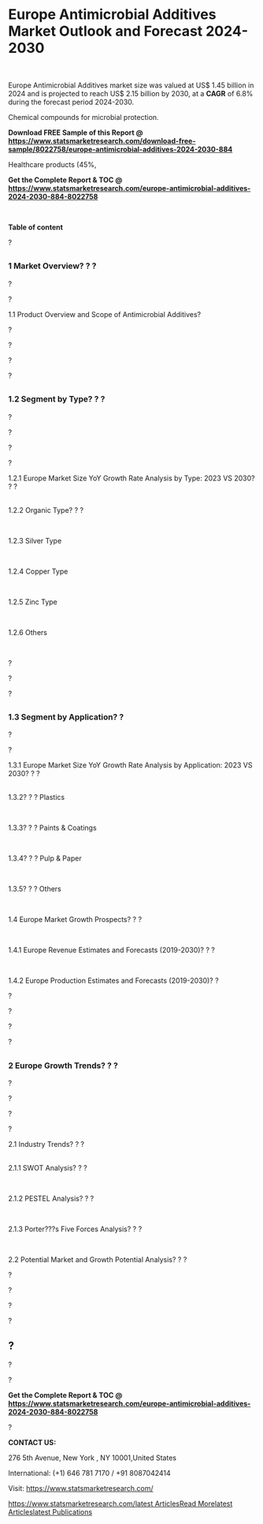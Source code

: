 <h1>Europe Antimicrobial Additives Market Outlook and Forecast 2024-2030</h1><br/><p>Europe Antimicrobial Additives market size was valued at US$ 1.45 billion in 2024 and is projected to reach US$ 2.15 billion by 2030, at a <strong>CAGR</strong> of 6.8% during the forecast period 2024-2030.</p>
 
 
 
 <p>Chemical compounds for microbial protection.</p>
 
 
 
 <p><strong>Download FREE Sample of this Report @ <a href="https://www.statsmarketresearch.com/download-free-sample/8022758/europe-antimicrobial-additives-2024-2030-884">https://www.statsmarketresearch.com/download-free-sample/8022758/europe-antimicrobial-additives-2024-2030-884</a></strong></p>
 
 
 
 <p>Healthcare products (45%,</p>
 
 
 
 <div><b>Get the Complete Report & TOC @ <a href="https://www.statsmarketresearch.com/europe-antimicrobial-additives-2024-2030-884-8022758">https://www.statsmarketresearch.com/europe-antimicrobial-additives-2024-2030-884-8022758</a></b></div>
 
 
 
 <p><br />
 
 <b>Table of content</b></p>
 
 
 
 <p>? </p>
 
 
 
 <h2><span style="font-size:16px"><strong>1 Market Overview? ? ? </strong></span></h2>
 
 
 
 <p>? </p>
 
 
 
 <p>? </p>
 
 
 
 <p>1.1 Product Overview and Scope of Antimicrobial Additives? </p>
 
 
 
 <p>? </p>
 
 
 
 <p>? </p>
 
 
 
 <p>? </p>
 
 
 
 <p>? </p>
 
 
 
 <h2><strong><span style="font-size:16px">1.2 Segment by Type? ? ? </span></strong></h2>
 
 
 
 <p>? </p>
 
 
 
 <p>? </p>
 
 
 
 <p>? </p>
 
 
 
 <p>? </p>
 
 
 
 <p>1.2.1 Europe Market Size YoY Growth Rate Analysis by Type: 2023 VS 2030? ? ? <br />
 
 <br />
 
 1.2.2 Organic Type? ? ? <br />
 
 <br />
 
 1.2.3 Silver Type<br />
 
 <br />
 
 1.2.4 Copper Type<br />
 
 <br />
 
 1.2.5 Zinc Type<br />
 
 <br />
 
 1.2.6 Others<br />
 
 <br />
 
 ? </p>
 
 
 
 <p>? </p>
 
 
 
 <p>? </p>
 
 
 
 <h2><span style="font-size:16px"><strong>1.3 Segment by Application? ? </strong></span></h2>
 
 
 
 <p>? </p>
 
 
 
 <p>? </p>
 
 
 
 <p>1.3.1 Europe Market Size YoY Growth Rate Analysis by Application: 2023 VS 2030? ? ? <br />
 
 <br />
 
 1.3.2? ? ? Plastics<br />
 
 <br />
 
 1.3.3? ? ? Paints & Coatings<br />
 
 <br />
 
 1.3.4? ? ? Pulp & Paper<br />
 
 <br />
 
 1.3.5? ? ? Others<br />
 
 <br />
 
 1.4 Europe Market Growth Prospects? ? ? <br />
 
 <br />
 
 1.4.1 Europe Revenue Estimates and Forecasts (2019-2030)? ? ? <br />
 
 <br />
 
 1.4.2 Europe Production Estimates and Forecasts (2019-2030)? ? </p>
 
 
 
 <p>? </p>
 
 
 
 <p>? </p>
 
 
 
 <p>? </p>
 
 
 
 <p>? </p>
 
 
 
 <h2><span style="font-size:16px"><strong>2 Europe Growth Trends? ? ? </strong></span></h2>
 
 
 
 <p>? </p>
 
 
 
 <p>? </p>
 
 
 
 <p>? </p>
 
 
 
 <p>? </p>
 
 
 
 <p>2.1 Industry Trends? ? ? <br />
 
 <br />
 
 2.1.1 SWOT Analysis? ? ? <br />
 
 <br />
 
 2.1.2 PESTEL Analysis? ? ? <br />
 
 <br />
 
 2.1.3 Porter???s Five Forces Analysis? ? ? <br />
 
 <br />
 
 2.2 Potential Market and Growth Potential Analysis? ? ? </p>
 
 
 
 <p>? </p>
 
 
 
 <p>? </p>
 
 
 
 <p>? </p>
 
 
 
 <p>? </p>
 
 
 
 <h2>? </h2>
 
 
 
 <p>? </p>
 
 
 
 <p>? </p>
 
 
 
 <div><span><b>Get the Complete Report & TOC @ <a href="https://www.statsmarketresearch.com/europe-antimicrobial-additives-2024-2030-884-8022758">https://www.statsmarketresearch.com/europe-antimicrobial-additives-2024-2030-884-8022758</a></b></span></div>
 
 
 
 <p>? </p>
 
 
 
 <p><span><b>CONTACT US:</b><br />
 
 276 5th Avenue, New York , NY 10001,United States<br />
 
 International: (+1) 646 781 7170 / +91 8087042414<br />
 
 Visit: <a href="https://www.statsmarketresearch.com/">https://www.statsmarketresearch.com/</a><br />
 
 <a href="https://gyeongbokgung.com">https://www.statsmarketresearch.com/</a><a href="https://hallyeomaritime.com">latest Articles</a><a href="https://jingwansa.com">Read More</a><a href="https://nguoiviet.jp/">latest Articles</a><a href="https://www.intelmarketresearch.com/">latest Publications</a></span></p>